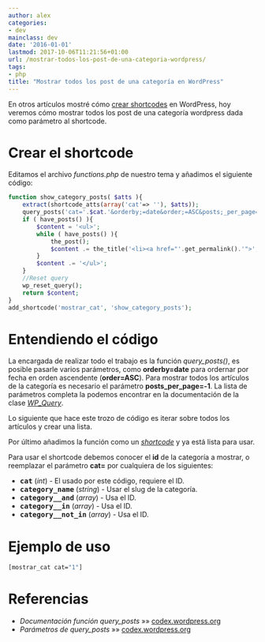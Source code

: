 ```yaml
---
author: alex
categories:
- dev
mainclass: dev
date: '2016-01-01'
lastmod: 2017-10-06T11:21:56+01:00
url: /mostrar-todos-los-post-de-una-categoria-wordpress/
tags:
- php
title: "Mostrar todos los post de una categoría en WordPress"
---
```


<figure>
    <amp-img sizes="(min-width: 231px) 231px, 100vw" on="tap:lightbox1" role="button" tabindex="0" layout="responsive" src="/img/2013/07/wordpress.png" alt="mostrar todos los post de una categoría wordpress" width="231px" height="228px" />
</figure>

En otros artículos mostré cómo [crear shortcodes][1] en WordPress, hoy veremos cómo mostrar todos los post de una categoría wordpress dada como parámetro al shortcode.


<!--more--><!--ad-->

# Crear el shortcode

Editamos el archivo *functions.php* de nuestro tema y añadimos el siguiente código:

```php
function show_category_posts( $atts ){
    extract(shortcode_atts(array('cat'=> ''), $atts));
    query_posts('cat='.$cat.'&orderby;=date&order;=ASC&posts;_per_page=-1');
    if ( have_posts() ){
        $content = '<ul>';
        while ( have_posts() ){
            the_post();
            $content .= the_title('<li><a href="'.get_permalink().'">', '</a></li>', true);
        }
        $content .= '</ul>';
    }
    //Reset query
    wp_reset_query();
    return $content;
}
add_shortcode('mostrar_cat', 'show_category_posts');
```

# Entendiendo el código

La encargada de realizar todo el trabajo es la función *query_posts()*, es posible pasarle varios parámetros, como **orderby=date** para ordernar por fecha en orden ascendente (**order=ASC**). Para mostrar todos los artículos de la categoría es necesario el parámetro **posts_per_page=-1**. La lista de parámetros completa la podemos encontrar en la documentación de la clase *[WP_Query][2]*.

Lo siguiente que hace este trozo de código es iterar sobre todos los artículos y crear una lista.

Por último añadimos la función como un *[shortcode][3]* y ya está lista para usar.

Para usar el shortcode debemos conocer el **id** de la categoría a mostrar, o reemplazar el parámetro **cat=** por cualquiera de los siguientes:

* **<tt>cat</tt>** (*int*) - El usado por este código, requiere el ID.
* **<tt>category_name</tt>** (*string*) - Usar el slug de la categoría.
* **<tt>category__and</tt>** (*array*) - Usa el ID.
* **<tt>category__in</tt>** (*array*) - Usa el ID.
* **<tt>category__not_in</tt>** (*array*) - Usa el ID.

# Ejemplo de uso

```bash
[mostrar_cat cat="1"]
```

# Referencias

- *Documentación función query_posts* »» <a href="http://codex.wordpress.org/Function_Reference/query_posts" target="_blank">codex.wordpress.org</a>
- *Parámetros de query_posts* »» <a href="http://codex.wordpress.org/Class_Reference/WP_Query#Parameters" target="_blank">codex.wordpress.org</a>



 [1]: https://elbauldelprogramador.com/como-crear-shortcodes-en-wordpress/
 [2]: http://codex.wordpress.org/Class_Reference/WP_Query#Parameters
 [3]: https://elbauldelprogramador.com/?s=shortcode
